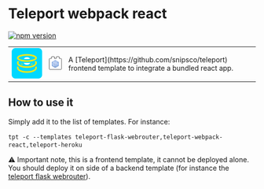 # Teleport webpack react
[![npm version](https://badge.fury.io/js/teleport-webpack-react.svg)](https://badge.fury.io/js/teleport-webpack-react)

<table>
  <td>
    <img src="icon.png" alt="icon" title="made by @cecilesnips"/>
  </td>
  <td>
    <img src="teleport-webpack-react.png" alt="icon" title="made by @cecilesnips"/>
  </td>
  <td>
    A [Teleport](https://github.com/snipsco/teleport) frontend template to integrate a bundled react app.
  </td>
</table>

## How to use it
Simply add it to the list of templates. For instance:
```
tpt -c --templates teleport-flask-webrouter,teleport-webpack-react,teleport-heroku
```

:warning: Important note, this is a frontend template, it cannot be deployed alone. You should deploy it on side of a backend template (for instance the [teleport flask webrouter](https://github.com/snipsco/teleport-flask-webrouter)).
